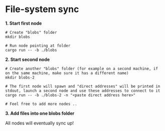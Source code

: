 # File-system sync

**1. Start first node**

```
# Create "blobs" folder
mkdir blobs

# Run node pointing at folder
cargo run -- -b ./blobs
```

**2. Start second node**

```
# Create another "blobs" folder (for example on a second machine, if on the same machine, make sure it has a different name)
mkdir blobs-2

# The first node will spawn and "direct addresses" will be printed in stdout, launch a second node and use these addresses to connect to it
cargo run -- -b ./blobs-2 -n "<paste direct address here>"

# Feel free to add more nodes ..
```

**3. Add files into one blobs folder**

All nodes will eventually sync up!
